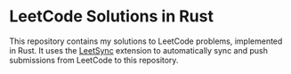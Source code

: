 # LeetCode Solutions in Rust

This repository contains my solutions to LeetCode problems, implemented in Rust. It uses the [LeetSync](https://chromewebstore.google.com/detail/leetsync-leetcode-to-gith/ppkbejeolfcbaomanmbpjdbkfcjfhjnd?hl=en&pli=1) extension to automatically sync and push submissions from LeetCode to this repository.

